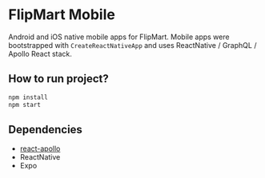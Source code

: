 # FlipMart Mobile

Android and iOS native mobile apps for FlipMart. Mobile apps were bootstrapped with `CreateReactNativeApp` and uses ReactNative / GraphQL / Apollo React stack.

## How to run project?

```bash
npm install
npm start
```

## Dependencies

- [react-apollo](https://github.com/apollographql/react-apollo)
- ReactNative
- Expo
